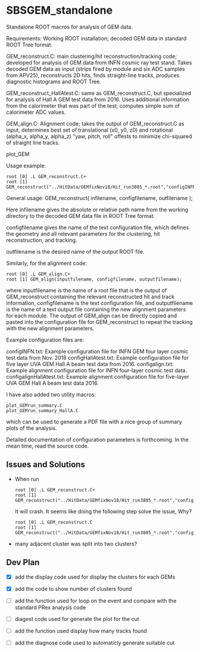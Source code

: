 # SBSGEM_standalone
Standalone ROOT macros for analysis of GEM data.

Requirements: Working ROOT installation; decoded GEM data in standard ROOT Tree format. 

GEM_reconstruct.C: main clustering/hit reconstruction/tracking code; developed for analysis of GEM data from INFN cosmic ray test stand. Takes decoded GEM data as input (strips fired by module and six ADC samples from APV25), reconstructs 2D hits, finds straight-line tracks, produces diagnostic histograms and ROOT Tree. 

GEM_reconstruct_HallAtest.C: same as GEM_reconstruct.C, but specialized for analysis of Hall A GEM test data from 2016. Uses additional information from the calorimeter that was part of the test; computes simple sum of calorimeter ADC values.

GEM_align.C: Alignment code; takes the output of GEM_reconstruct.C as input, determines best set of translational (x0, y0, z0) and rotational (alpha_x, alpha_y, alpha_z) "yaw, pitch, roll" offests to minimize chi-squared of straight line tracks.

plot_GEM

Usage example:

~~~~
root [0] .L GEM_reconstruct.C+
root [1] GEM_reconstruct("../HitData/GEMfixNov18/Hit_run3805_*.root","configINFN.txt","temp.root");
~~~~

General usage: GEM_reconstruct( infilename, configfilename, outfilename );

Here infilename gives the absolute or relative path name from the working directory to the decoded GEM data file in ROOT Tree format.

configfilename gives the name of the text configuration file, which defines the geometry and all relevant parameters for the clustering, hit reconstruction, and tracking.

outfilename is the desired name of the output ROOT file.

Similarly, for the alignment code:

~~~~
root [0] .L GEM_align.C+
root [1] GEM_align(inputfilename, configfilename, outputfilename);
~~~~

where inputfilename is the name of a root file that is the output of GEM_reconstruct containing the relevant reconstructed hit and track information, configfilename is the text configuration file, and outputfilename is the name of a text output file containing the new alignment parameters for each module. The output of GEM_align can be directly copied and pasted into the configuration file for GEM_reconstruct to repeat the tracking with the new alignment parameters.

Example configuration files are:

configINFN.txt: Example configuration file for INFN GEM four layer cosmic test data from Nov. 2018
configHallAtest.txt: Example configuration file for five layer UVA GEM Hall A beam test data from 2016.
configalign.txt: Example alignment configuration file for INFN four-layer cosmic test data.
configalignHallAtest.txt: Example alignment configuration file for five-layer UVA GEM Hall A beam test data 2016.

I have also added two utility macros:

~~~~
plot_GEMrun_summary.C
plot_GEMrun_summary_HallA.C
~~~~

which can be used to generate a PDF file with a nice group of summary plots of the analysis. 

Detailed documentation of configuration parameters is forthcoming. In the mean time, read the source code.

## Issues and Solutions 
* When run
  ~~~~
  root [0] .L GEM_reconstruct.C+
  root [1] GEM_reconstruct("../HitData/GEMfixNov18/Hit_run3805_*.root","configINFN.txt","temp.root");
  ~~~~

  It will crash. It seems like doing the following step solve the issue, Why?
  ~~~~
  root [0] .L GEM_reconstruct.C
  root [1] GEM_reconstruct("../HitData/GEMfixNov18/Hit_run3805_*.root","configINFN.txt","temp.root");
  ~~~~
* many adjacent cluster was split into two clusters?

## Dev Plan
- [x] add the display code used for display the clusters for each GEMs
- [x] add the code to show number of clusters found
- [ ] add the function used for loop on the event and compare with the standard PRex analysis code
- [ ] diagest code used for generate the plot for the cut 
- [ ] add the function used display how many tracks found 
- [ ] add the diagnose code used to automaticly generate suitable cut



